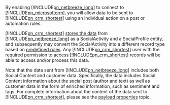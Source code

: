 By enabling [!INCLUDE[pn_netbreeze_long](pn-social-engagement-long.md)] to connect to [!INCLUDE[pn_microsoftcrm](pn-microsoftcrm.md)], you will allow data to be sent to [!INCLUDE[pn_crm_shortest](pn-crm-shortest.md)] using an individual action on a post or automation rules.  
  
 [!INCLUDE[pn_crm_shortest](pn-crm-shortest.md)] [stores the data](https://www.microsoft.com/TrustCenter/Privacy/You-are-in-control-of-your-data) from [!INCLUDE[pn_netbreeze_long](pn-social-engagement-long.md)] as a SocialActivity and a SocialProfile entity, and subsequently may convert the SocialActivity into a different record type based on [predefined rules](http://go.microsoft.com/fwlink/p/?LinkID=624394). Any [!INCLUDE[pn_crm_shortest](pn-crm-shortest.md)] user with the required permission to access [!INCLUDE[pn_crm_shortest](pn-crm-shortest.md)] records will be able to access and/or process this data.  
  
 Note that the data sent from [!INCLUDE[pn_netbreeze_long](pn-social-engagement-long.md)] includes both Social Content and customer data. Specifically, the data includes Social Content information about the social post (author and text) as well as customer data in the form of enriched information, such as sentiment and tags. For complete information about the content of the data sent to [!INCLUDE[pn_crm_shortest](pn-crm-shortest.md)], please see the [payload properties](http://go.microsoft.com/fwlink/p/?LinkID=799094) topic.